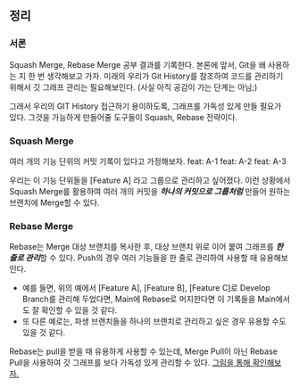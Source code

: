 ## 정리

### 서론
Squash Merge, Rebase Merge 공부 결과를 기록한다.
본론에 앞서, Git을 왜 사용하는 지 한 번 생각해보고 가자.
미래의 우리가 Git History를 참조하여 코드를 관리하기 위해서 깃 그래프 관리는 필요해보인다.
(사실 아직 공감이 가는 단계는 아님;)

그래서 우리의 GIT History 접근하기 용이하도록, 그래프를 가독성 있게 만들 필요가 있다.
그것을 가능하게 만들어줄 도구들이 Squash, Rebase 전략이다.

### Squash Merge
여러 개의 기능 단위의 커밋 기록이 있다고 가정해보자.
feat: A-1
feat: A-2
feat: A-3

우리는 이 기능 단위들을 [Feature A] 라고 그룹으로 관리하고 싶어졌다.
이런 상황에서 Squash Merge를 활용하여 여러 개의 커밋을 ***하나의 커밋으로 그룹처럼*** 만들어 원하는 브랜치에 Merge할 수 있다.

### Rebase Merge
Rebase는 Merge 대상 브랜치를 복사한 후, 대상 브랜치 위로 이어 붙여 그래프를 ***한 줄로 관리***할 수 있다.
Push의 경우 여러 기능들을 한 줄로 관리하여 사용할 때 유용해보인다. 
- 예를 들면, 위의 예에서 [Feature A], [Feature B], [Feature C]로 Develop Branch를 관리해 두었다면, Main에 Rebase로 머지한다면 이 기록들을 Main에서도 잘 확인할 수 있을 것 같다.
- 또 다른 예로는, 파생 브랜치들을 하나의 브랜치로 관리하고 싶은 경우 유용할 수도 있을 것 같다.

Rebase는 pull을 받을 때 유용하게 사용할 수 있는데, Merge Pull이 아닌 Rebase Pull을 사용하여 깃 그래프를 보다 가독성 있게 관리할 수 있다.
[그림을 통해 확인해보자.](https://dev.to/tandrieu/tiny-tips-git-pull-rebase-1hbi)
